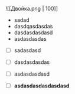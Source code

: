 


![[Двойка.png | 100]]

- sadad
- dasdqasdasdas
- dasdasdasdasd
- asdasdasdas

- [ ] sadasdasd
- [ ] dasdasdasdas
- [ ] asdasdasdasd
- [ ] **asdasdasdasdasdasd**


